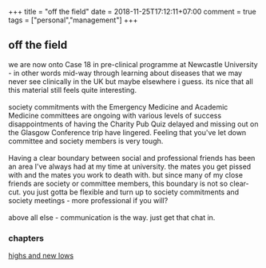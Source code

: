 +++
title = "off the field"
date = 2018-11-25T17:12:11+07:00
comment = true
tags = ["personal","management"]
+++

## off the field
we are now onto Case 18 in pre-clinical programme at Newcastle University - in other words mid-way through learning about diseases that we may never see clinically in the UK but maybe elsewhere i guess. its nice that all this material still feels quite interesting.
\
\
society commitments with the Emergency Medicine and Academic Medicine committees are ongoing with various levels of success disappointments of having the Charity Pub Quiz delayed and missing out on the Glasgow Conference trip have lingered. Feeling that you've let down committee and society members is very tough.
\
\
Having a clear boundary between social and professional friends has been an area I've always had at my time at university. the mates you get pissed with and the mates you work to death with. but since many of my close friends are society or committee members, this boundary is not so clear-cut. you just gotta be flexible and turn up to society commitments and society meetings - more professional if you will?
\
\
above all else - communication is the way. just get that chat in.
### chapters
[highs and new lows](/posts/highs-and-new-lows)